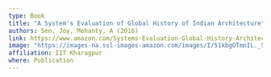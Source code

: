 ```yaml
---
type: Book
title: "A System's Evaluation of Global History of Indian Architecture"
authors: Sen, Joy, Mohanty, A (2016)
link: https://www.amazon.com/Systems-Evaluation-Global-History-Architecture/dp/8192473325
image: "https://images-na.ssl-images-amazon.com/images/I/51kbgOTmnIL._SX331_BO1,204,203,200_.jpg"
affiliation: IIT Kharagpur
where: Publication
---
```

